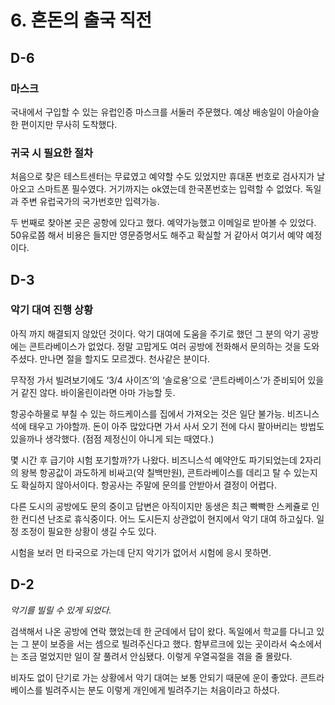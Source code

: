 # 6. 혼돈의 출국 직전

## D-6

### 마스크

국내에서 구입할 수 있는 유럽인증 마스크를 서둘러 주문했다. 예상 배송일이 아슬아슬한 편이지만 무사히 도착했다.

### 귀국 시 필요한 절차

처음으로 찾은 테스트센터는 무료였고 예약할 수도 있었지만 휴대폰 번호로 검사지가 날아오고 스마트폰 필수였다. 거기까지는 ok였는데 한국폰번호는 입력할 수 없었다. 독일과 주변 유럽국가의 국가번호만 입력가능.

두 번째로 찾아본 곳은 공항에 있다고 했다. 예약가능했고 이메일로 받아볼 수 있었다. 50유로쯤 해서 비용은 들지만 영문증명서도 해주고 확실할 거 같아서 여기서 예약 예정이다.

## D-3

### 악기 대여 진행 상황

아직 까지 해결되지 않았던 것이다. 악기 대여에 도움을 주기로 했던 그 분의 악기 공방에는 콘트라베이스가 없었다. 정말 고맙게도 여러 공방에 전화해서 문의하는 것을 도와주셨다. 만나면 절을 할지도 모르겠다. 천사같은 분이다.

무작정 가서 빌려보기에도 ‘3/4 사이즈’의 ‘솔로용’으로 ‘콘트라베이스’가 준비되어 있을 거 같진 않다. 바이올린이라면 아마 가능할 듯.

항공수하물로 부칠 수 있는 하드케이스를 집에서 가져오는 것은 일단 불가능. 비즈니스석에 태우고 가야할까. 돈이 아주 많았다면 가서 사서 오기 전에 다시 팔아버리는 방법도 있을까나 생각했다. (점점 제정신이 아니게 되는 때였다.)

몇 시간 후 급기야 시험 포기할까?가 나왔다. 비즈니스석 예약안도 파기되었는데 2자리의 왕복 항공값이 과도하게 비싸고(약 칠백만원), 콘트라베이스를 데리고 탈 수 있는지도 확실하지 않아서이다. 항공사는 주말에 문의를 안받아서 결정이 어렵다.

다른 도시의 공방에도 문의 중이고 답변은 아직이지만 동생은 최근 빡빡한 스케쥴로 인한 컨디션 난조로 휴식중이다. 어느 도시든지 상관없이 현지에서 악기 대여 하고싶다. 일정 조정이 필요한 상황이 생길 수도 있다.

시험을 보러 먼 타국으로 가는데 단지 악기가 없어서 시험에 응시 못하면.

## D-2

_악기를 빌릴 수 있게 되었다._

검색해서 나온 공방에 연락 했었는데 한 군데에서 답이 왔다. 독일에서 학교를 다니고 있는 그 분이 보증을 서는 셈으로 빌려주신다고 했다. 함부르크에 있는 곳이라서 숙소에서는 조금 멀었지만 일이 잘 풀려서 안심됐다. 이렇게 우열곡절을 겪을 줄 몰랐다.

비자도 없이 단기로 가는 상황에서 악기 대여는 보통 안되기 때문에 운이 좋았다. 콘트라베이스를 빌려주시는 분도 이렇게 개인에게 빌려주기는 처음이라고 하셨다.
